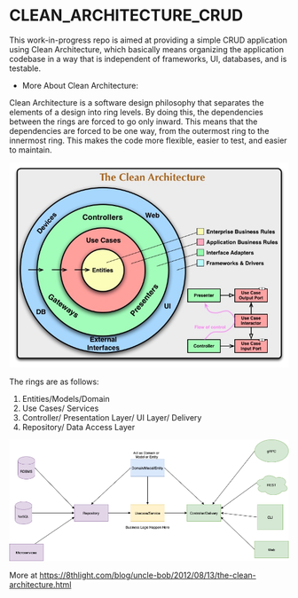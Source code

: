 # CLEAN_ARCHITECTURE_CRUD

This work-in-progress repo is aimed at providing a simple CRUD application using Clean Architecture, which basically means organizing the application codebase in a way that is independent of frameworks, UI, databases, and is testable.

- More About Clean Architecture:

Clean Architecture is a software design philosophy that separates the elements of a design into ring levels. By doing this, the dependencies between the rings are forced to go only inward. This means that the dependencies are forced to be one way, from the outermost ring to the innermost ring. This makes the code more flexible, easier to test, and easier to maintain.

![](https://github.com/binadam1983/CLEAN_ARCHITECTURE_CRUD/blob/958903e5e6bf49bbae9b57ca8278a56b24a41524/CleanArchitecture.jpg)

The rings are as follows:

1. Entities/Models/Domain
2. Use Cases/ Services
3. Controller/ Presentation Layer/ UI Layer/ Delivery
4. Repository/ Data Access Layer

![](https://github.com/binadam1983/CLEAN_ARCHITECTURE_CRUD/blob/958903e5e6bf49bbae9b57ca8278a56b24a41524/clean-arch.png)

More at https://8thlight.com/blog/uncle-bob/2012/08/13/the-clean-architecture.html

